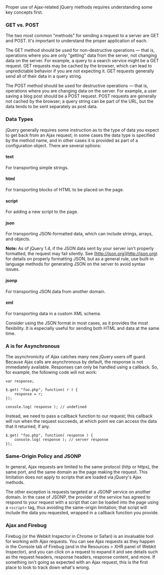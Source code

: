 <script>{
	"title": "Key Concepts",
	"level": "beginner",
	"source": "http://jqfundamentals.com/legacy",
	"attribution": [ "jQuery Fundamentals" ]
}</script>

Proper use of Ajax-related jQuery methods requires understanding some key concepts first.

### GET vs. POST

The two most common "methods" for sending a request to a server are GET and POST. It's important to understand the proper application of each.

The GET method should be used for non-destructive operations — that is, operations where you are only "getting" data from the server, not changing data on the server. For example, a query to a search service might be a GET request. GET requests may be cached by the browser, which can lead to unpredictable behavior if you are not expecting it. GET requests generally send all of their data in a query string.

The POST method should be used for destructive operations — that is, operations where you are changing data on the server. For example, a user saving a blog post should be a POST request. POST requests are generally not cached by the browser; a query string can be part of the URL, but the data tends to be sent separately as post data.

### Data Types

jQuery generally requires some instruction as to the type of data you expect to get back from an Ajax request; in some cases the data type is specified by the method name, and in other cases it is provided as part of a configuration object. There are several options:

#### text

For transporting simple strings.

#### html

For transporting blocks of HTML to be placed on the page.

#### script

For adding a new script to the page.

#### json

For transporting JSON-formatted data, which can include strings, arrays, and objects.

**Note:** As of jQuery 1.4, if the JSON data sent by your server isn't properly formatted, the request may fail silently. See [http://json.org](http://json.org) for details on properly formatting JSON, but as a general rule, use built-in language methods for generating JSON on the server to avoid syntax issues.

#### jsonp

For transporting JSON data from another domain.

#### xml

For transporting data in a custom XML schema.

Consider using the JSON format in most cases, as it provides the most flexibility. It is especially useful for sending both HTML and data at the same time.

### A is for Asynchronous

The asynchronicity of Ajax catches many new jQuery users off guard. Because Ajax calls are asynchronous by default, the response is not immediately available. Responses can only be handled using a callback. So, for example, the following code will not work:

```
var response;

$.get( "foo.php", function( r ) {
	response = r;
});

console.log( response ); // undefined
```

Instead, we need to pass a callback function to our request; this callback will run when the request succeeds, at which point we can access the data that it returned, if any.

```
$.get( "foo.php", function( response ) {
	console.log( response ); // server response
});
```

### Same-Origin Policy and JSONP

In general, Ajax requests are limited to the same protocol (http or https), the same port, and the same domain as the page making the request. This limitation does not apply to scripts that are loaded via jQuery's Ajax methods.

The other exception is requests targeted at a JSONP service on another domain. In the case of JSONP, the provider of the service has agreed to respond to your request with a script that can be loaded into the page using a `<script>` tag, thus avoiding the same-origin limitation; that script will include the data you requested, wrapped in a callback function you provide.

### Ajax and Firebug

Firebug (or the Webkit Inspector in Chrome or Safari) is an invaluable tool for working with Ajax requests. You can see Ajax requests as they happen in the Console tab of Firebug (and in the Resources > XHR panel of Webkit Inspector), and you can click on a request to expand it and see details such as the request headers, response headers, response content, and more. If something isn't going as expected with an Ajax request, this is the first place to look to track down what's wrong.
